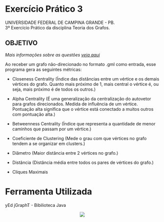 # Exercício Prático 3

UNIVERSIDADE FEDERAL DE CAMPINA GRANDE - PB.  
3º Exercício Prático da disciplina Teoria dos Grafos.

## OBJETIVO
_Mais informações sobre as questões [veja aqui](instrucoes/)_

Ao receber um grafo não-direcionado no formato .gml como entrada, esse programa gera as seguintes métricas:

* Closeness Centrality (Índice das distâncias entre um vértice e os demais vértices do grafo. Quanto mais próximo de 1, mais central o vértice é, ou seja, mais próximo é de todos os outros.)  

* Alpha Centrality (É uma generalização da centralização do autovetor para grafos direcionados. Medida de influência de um vértice. Pontuação alta significa que o vértice está conectado a muitos outros com pontuação alta.)  

* Betweenness Centrality (Índice que representa a quantidade de menor caminhos que passam por um vértice.)  

* Coeficiente de Clustering (Mede o grau com que vértices no grafo tendem a se organizar em clusters.)  

* Diâmetro (Maior distância entre 2 vértices no grafo.)  

* Distância (Distância média entre todos os pares de vértices do grafo.)  

* Cliques Maximais

# Ferramenta Utilizada
yEd
jGraphT - Bibilioteca Java



<p align="center">
  <img src="http://alumni.computacao.ufcg.edu.br/static/logica/images/logo.png"/></p>
